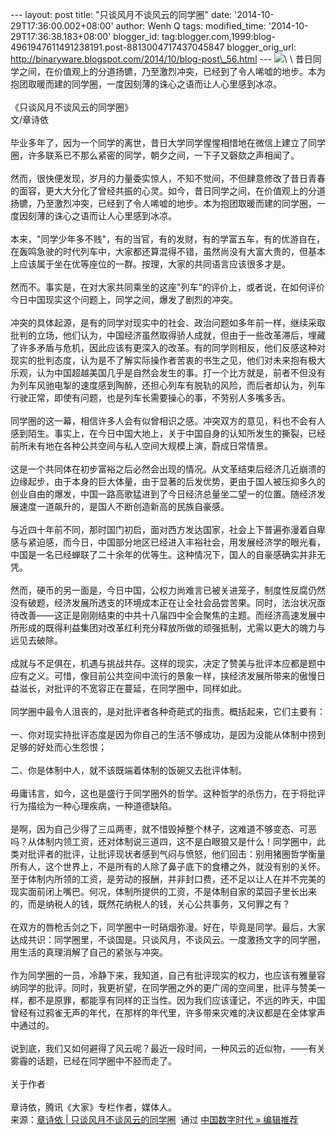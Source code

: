 --- layout: post title: "只谈风月不谈风云的同学圈" date:
'2014-10-29T17:36:00.002+08:00' author: Wenh Q tags: modified\_time:
'2014-10-29T17:36:38.183+08:00' blogger\_id:
tag:blogger.com,1999:blog-4961947611491238191.post-8813004717437045847
blogger\_orig\_url:
http://binaryware.blogspot.com/2014/10/blog-post\_56.html ---
![](https://images-blogger-opensocial.googleusercontent.com/gadgets/proxy?url=http%3A%2F%2Fmmbiz.qpic.cn%2Fmmbiz%2FE6ME5dOJ0ooELic25lhEPt6VUSKbPWB4UuGKECXeibHMU4HXZicia4rBcqJyADicVsC406EGS7TwQrOe9XQfpL8BbgA%2F640%3Ftp%3Dwebp&container=blogger&gadget=a&rewriteMime=image%2F*)\
\
昔日同学之间，在价值观上的分道扬镳，乃至激烈冲突，已经到了令人唏嘘的地步。本为抱团取暖而建的同学圈，一度因刻薄的诛心之语而让人心里感到冰凉。\
\
《只谈风月不谈风云的同学圈》\
文/章诗依\
\
毕业多年了，因为一个同学的离世，昔日大学同学惺惺相惜地在微信上建立了同学圈，许多联系已不那么紧密的同学，朝夕之间，一下子又磬欬之声相闻了。\
\
然而，很快便发现，岁月的力量委实惊人，不知不觉间，不但肆意修改了昔日青春的面容，更大大分化了曾经共振的心灵。如今，昔日同学之间，在价值观上的分道扬镳，乃至激烈冲突，已经到了令人唏嘘的地步。本为抱团取暖而建的同学圈，一度因刻薄的诛心之语而让人心里感到冰凉。\
\
本来，"同学少年多不贱"，有的当官，有的发财，有的学富五车，有的优游自在，在轰鸣急驶的时代列车中，大家都还算混得不错，虽然尚没有大富大贵的，但基本上应该属于坐在优等座位的一群。按理，大家的共同语言应该很多才是。\
\
然而不。事实是，在对大家共同乘坐的这座"列车"的评价上，或者说，在如何评价今日中国现实这个问题上，同学之间，爆发了剧烈的冲突。\
\
冲突的具体起源，是有的同学对现实中的社会、政治问题如多年前一样，继续采取批判的立场，他们认为，中国经济虽然取得骄人成就，但由于一些改革滞后，埋藏了许多矛盾与危机，因此应该有更深入的改革。有的同学则相反，他们反感这种对现实的批判态度，认为是不了解实际操作者苦衷的书生之见，他们对未来抱有极大乐观，认为中国超越美国几乎是自然会发生的事。打一个比方就是，前者不但没有为列车风驰电掣的速度感到陶醉，还担心列车有脱轨的风险，而后者却认为，列车行驶正常，即使有问题，也是列车长需要操心的事，不劳别人多嘴多舌。\
\
同学圈的这一幕，相信许多人会有似曾相识之感。冲突双方的意见，料也不会有人感到陌生。事实上，在今日中国大地上，关于中国自身的认知所发生的撕裂，已经前所未有地在各种公共空间与私人空间大规模上演，蔚成日常情景。\
\
这是一个共同体在初步富裕之后必然会出现的情况。从文革结束后经济几近崩溃的边缘起步，由于本身的巨大体量，由于显著的后发优势，更由于国人被压抑多久的创业自由的爆发，中国一路高歌猛进到了今日经济总量坐二望一的位置。随经济发展速度一道飙升的，是国人不断创造新高的民族自豪感。\
\
与近四十年前不同，那时国门初启，面对西方发达国家，社会上下普遍弥漫着自卑感与紧迫感，而今日，中国部分地区已经进入丰裕社会，用发展经济学的眼光看，中国是一名已经蝉联了二十余年的优等生。这种情况下，国人的自豪感确实并非无凭。\
\
然而，硬币的另一面是，今日中国，公权力尚难言已被关进笼子，制度性反腐仍然没有破题，经济发展所透支的环境成本正在让全社会品尝苦果。同时，法治状况亟待改善——这正是刚刚结束的中共十八届四中全会聚焦的主题。而经济高速发展中所形成的既得利益集团对改革红利充分释放所做的顽强抵制，尤需以更大的魄力与远见去破除。\
\
成就与不足俱在，机遇与挑战共存。这样的现实，决定了赞美与批评本应都是题中应有之义。可惜，像目前公共空间中流行的景象一样，挟经济发展所带来的傲慢日益滋长，对批评的不宽容正在蔓延，在同学圈中，同样如此。\
\
同学圈中最令人沮丧的，是对批评者各种奇葩式的指责。概括起来，它们主要有：\
\
一、你对现实持批评态度是因为你自己的生活不够成功，是因为没能从体制中捞到足够的好处而心生怨恨；\
\
二、你是体制中人，就不该既端着体制的饭碗又去批评体制。\
\
毋庸讳言，如今，这也是盛行于同学圈外的哲学。这种哲学的杀伤力，在于将批评行为描绘为一种心理疾病，一种道德缺陷。\
\
是啊，因为自己少得了三瓜两枣，就不惜毁掉整个林子，这难道不够变态、可恶吗？从体制内领工资，还对体制说三道四，这不是白眼狼又是什么！同学圈中，此类对批评者的批评，让批评现状者感到气闷与愤怒，他们回击：别用猪圈哲学衡量所有人，这个世界上，不是所有的人除了鼻子底下的食槽之外，就没有别的关怀。至于体制内所领的工资，是劳动的报酬，并非封口费，还不足以让人在并不完美的现实面前闭上嘴巴。何况，体制所提供的工资，不是体制自家的菜园子里长出来的，而是纳税人的钱，既然花纳税人的钱，关心公共事务，又何罪之有？\
\
在双方的唇枪舌剑之下，同学圈中一时硝烟弥漫。好在，毕竟是同学。最后，大家达成共识：同学圈里，不谈国是。只谈风月，不谈风云。一度激扬文字的同学圈，用生活的真理消解了自己的紧张与冲突。\
\
作为同学圈的一员，冷静下来，我知道，自己有批评现实的权力，也应该有雅量容纳同学的批评。同时，我更祈望，在同学圈之外的更广阔的空间里，批评与赞美一样，都不是原罪，都能享有同样的正当性。因为我们应该谨记，不远的昨天，中国曾经有过鸦雀无声的年代，在那样的年代里，许多带来灾难的决议都是在全体掌声中通过的。\
\
说到底，我们又如何避得了风云呢？最近一段时间，一种风云的近似物，——有关雾霾的话题，已经在同学圈中不胫而走了。\
\
关于作者\
\
章诗依，腾讯《大家》专栏作者，媒体人。
\
来源：[章诗依 |
只谈风月不谈风云的同学圈](http://feedproxy.google.com/~r/chinagfwblog/~3/QGDk6ONdKHI/)  通过 [中国数字时代
»
编辑推荐](http://pipes.yahoo.com/pipes/pipe.info?_id=4ebbe79f06d4342d785a0cab9913dc0c)
